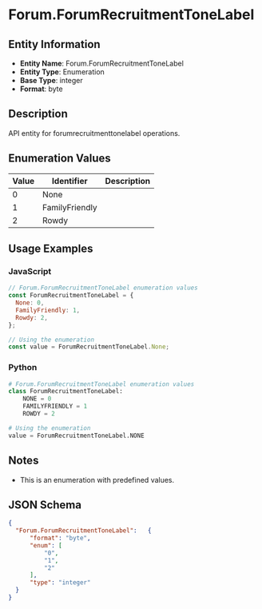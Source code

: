 # Forum.ForumRecruitmentToneLabel

## Entity Information
- **Entity Name**: Forum.ForumRecruitmentToneLabel
- **Entity Type**: Enumeration
- **Base Type**: integer
- **Format**: byte

## Description
API entity for forumrecruitmenttonelabel operations.

## Enumeration Values

| Value | Identifier | Description |
|-------|------------|-------------|
| 0 | None |  |
| 1 | FamilyFriendly |  |
| 2 | Rowdy |  |

## Usage Examples

### JavaScript
```javascript
// Forum.ForumRecruitmentToneLabel enumeration values
const ForumRecruitmentToneLabel = {
  None: 0,
  FamilyFriendly: 1,
  Rowdy: 2,
};

// Using the enumeration
const value = ForumRecruitmentToneLabel.None;
```

### Python
```python
# Forum.ForumRecruitmentToneLabel enumeration values
class ForumRecruitmentToneLabel:
    NONE = 0
    FAMILYFRIENDLY = 1
    ROWDY = 2

# Using the enumeration
value = ForumRecruitmentToneLabel.NONE
```

## Notes
- This is an enumeration with predefined values.

## JSON Schema
```json
{
  "Forum.ForumRecruitmentToneLabel":   {
      "format": "byte",
      "enum": [
          "0",
          "1",
          "2"
      ],
      "type": "integer"
  }
}
```
